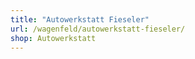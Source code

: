 ```yaml
---
title: "Autowerkstatt Fieseler"
url: /wagenfeld/autowerkstatt-fieseler/
shop: Autowerkstatt
---
```


